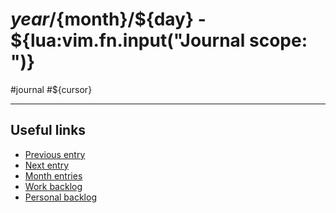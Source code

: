 # ${year}/${month}/${day} - ${lua:vim.fn.input("Journal scope: ")}

#journal #${cursor}

---
## Useful links

- [Previous entry]()
- [Next entry]()
- [Month entries](moc-${year}${month}.md)
- [Work backlog](./20240611A.md)
- [Personal backlog](./20240611B.md)
